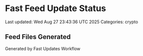 # Fast Feed Update Status
Last updated: Wed Aug 27 23:43:36 UTC 2025
Categories: crypto

## Feed Files Generated

Generated by Fast Updates Workflow
